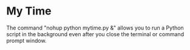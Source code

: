 # My Time
The command "nohup python mytime.py &" allows you to run a Python script in the background even after you close the terminal or command prompt window.
